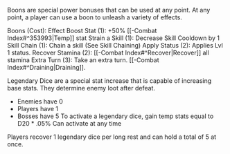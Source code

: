 Boons are special power bonuses that can be used at any point. At any point, a player can use a boon to unleash a variety of effects.

Boons (Cost): Effect
Boost Stat (1): +50% [[-Combat Index#^353993|Temp]] stat
Strain a Skill (1): Decrease Skill Cooldown by 1
Skill Chain (1): Chain a skill (See Skill Chaining)
Apply Status (2): Applies Lvl 1 status.
Recover Stamina (2): [[-Combat Index#^Recover|Recover]] all stamina
Extra Turn (3): Take an extra turn. [[-Combat Index#^Draining|Draining]].

Legendary Dice are a special stat increase that is capable of increasing base stats. They determine enemy loot after defeat. 
- Enemies have 0
- Players have 1
- Bosses have 5
To activate a legendary dice, gain temp stats equal to D20 * .05%
Can activate at any time

Players recover 1 legendary dice per long rest and can hold a total of 5 at once.

